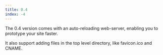 ```yaml
---
title: 0.4
index: -4
---
```

The 0.4 version comes with an auto-reloading web-server, enabling you to prototype your site faster.

It also support adding files in the top level directory, like favicon.ico and CNAME.
